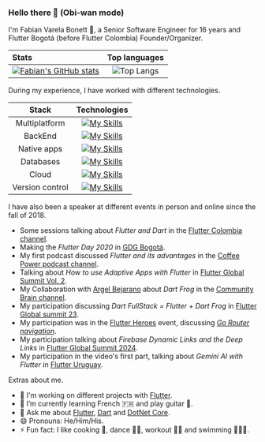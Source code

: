 ### Hello there 👋 (Obi-wan mode)

I'm Fabian Varela Bonett 💙, a Senior Software Engineer for 16 years and Flutter Bogotá (before Flutter Colombia) Founder/Organizer. 

| Stats              | Top languages |
| :---------------- | :------: |
| [![Fabian's GitHub stats](https://github-readme-stats.vercel.app/api?username=fabianvarela&show_icons=true&theme=dark)](https://github.com/fabianvarela/github-readme-stats)        |   ![Top Langs](https://github-readme-stats.vercel.app/api/top-langs/?username=fabianvarela&layout=compact&theme=dark)   |

During my experience, I have worked with different technologies.

| Stack          |                                        Technologies                                           |
| :------------: |:---------------------------------------------------------------------------------------------:|
| Multiplatform  | [![My Skills](https://skillicons.dev/icons?i=flutter,dart)](https://skillicons.dev)           |
| BackEnd        | [![My Skills](https://skillicons.dev/icons?i=cs,dotnet)](https://skillicons.dev)              |
| Native apps    | [![My Skills](https://skillicons.dev/icons?i=kotlin,androidstudio)](https://skillicons.dev)   |
| Databases      | [![My Skills](https://skillicons.dev/icons?i=mysql,postgres,firebase)](https://skillicons.dev)|
| Cloud          | [![My Skills](https://skillicons.dev/icons?i=azure,gcp)](https://skillicons.dev)              |
| Version control| [![My Skills](https://skillicons.dev/icons?i=git,github,gitlab)](https://skillicons.dev)      |

I have also been a speaker at different events in person and online since the fall of 2018.

- Some sessions talking about *Flutter and Dart* in the [Flutter Colombia channel](https://www.youtube.com/c/FlutterColombia).
- Making the *Flutter Day 2020* in [GDG Bogotá](https://www.youtube.com/watch?v=Z7BV6NU7ZX8&ab_channel=GDGBogot%C3%A1).
- My first podcast discussed *Flutter and its advantages* in the [Coffee Power podcast channel](https://www.youtube.com/watch?v=dyEeLirPUyQ).
- Talking about *How to use Adaptive Apps with Flutter* in [Flutter Global Summit Vol. 2](https://www.youtube.com/watch?v=6oiK_NHGCkA&t=38110s).
- My Collaboration with [Argel Bejarano](https://github.com/Arkangel12) about *Dart Frog* in the [Community Brain channel](https://www.youtube.com/playlist?list=PLYZSbh8amjEmcyeHu5RFjakda3te7TeEc).
- My participation discussing *Dart FullStack = Flutter + Dart Frog* in [Flutter Global summit 23](https://www.youtube.com/watch?v=BafFTK-YClo&t=36600s).
- My participation was in the [Flutter Heroes](https://flutterheroes.com/2023/speakers/) event, discussing [*Go Router navigation*](https://youtu.be/itGodUWFRzc).
- My participation talking about *Firebase Dynamic Links and the Deep Links* in [Flutter Global Summit 2024](https://www.youtube.com/watch?v=aSRl8zFuQJk&t=12200s).
- My participation in the video's first part, talking about *Gemini AI with Flutter* in [Flutter Uruguay](https://www.youtube.com/watch?v=SyFNB81p-OY).

Extras about me.

- 🔭 I'm working on different projects with [Flutter](https://flutter.dev).
- 🌱 I’m currently learning French 🇫🇷 and play guitar 🎸.
- 💬 Ask me about [Flutter](https://flutter.dev), [Dart](https://dart.dev) and [DotNet Core](https://dotnet.microsoft.com/en-us/).
- 😄 Pronouns: He/Him/His.
- ⚡ Fun fact: I like cooking 🥘, dance 🕺🏻, workout 💪🏻 and swimming 🏊🏻‍♂️.

<!--
**FabianVarela/FabianVarela** is a ✨ _particular_ ✨ repository because its `README.md` (this file) appears on your GitHub profile.

Here are some ideas to get you started:

- 🔭 I'm currently working on ...
- 🌱 I'm currently learning ...
- 👯 I'm looking to collaborate on ...
- 🤔 I'm looking for help with ...
- 💬 Ask me about ...
- 📫 How to reach me: ...
- 😄 Pronouns: ...
- ⚡ Fun fact: ...
-->
